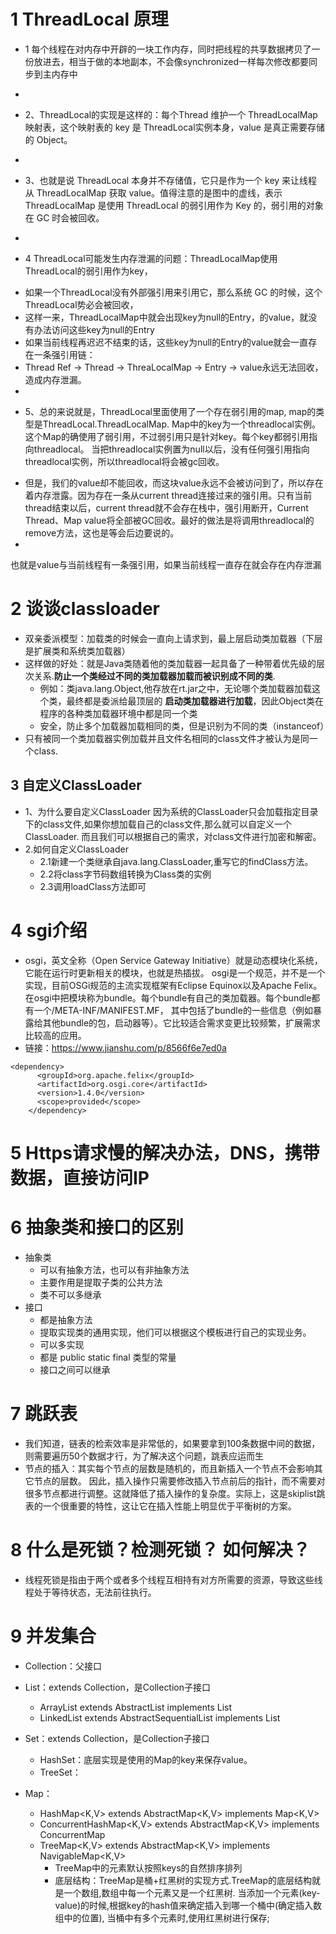 # 1 ThreadLocal 原理
 - 1 每个线程在对内存中开辟的一块工作内存，同时把线程的共享数据拷贝了一份放进去，相当于做的本地副本，不会像synchronized一样每次修改都要同步到主内存中
 *
 - 2、ThreadLocal的实现是这样的：每个Thread 维护一个 ThreadLocalMap 映射表，这个映射表的 key 是 ThreadLocal实例本身，value 是真正需要存储的 Object。
 *
 - 3、也就是说 ThreadLocal 本身并不存储值，它只是作为一个 key 来让线程从 ThreadLocalMap 获取 value。值得注意的是图中的虚线，表示 ThreadLocalMap 是使用 ThreadLocal 的弱引用作为 Key 的，弱引用的对象在 GC 时会被回收。
 *
 - 4 ThreadLocal可能发生内存泄漏的问题：ThreadLocalMap使用ThreadLocal的弱引用作为key，
 * 如果一个ThreadLocal没有外部强引用来引用它，那么系统 GC 的时候，这个ThreadLocal势必会被回收，
 * 这样一来，ThreadLocalMap中就会出现key为null的Entry，的value，就没有办法访问这些key为null的Entry
 * 如果当前线程再迟迟不结束的话，这些key为null的Entry的value就会一直存在一条强引用链：
 * Thread Ref -> Thread -> ThreaLocalMap -> Entry -> value永远无法回收，造成内存泄漏。
 *
 - 5、总的来说就是，ThreadLocal里面使用了一个存在弱引用的map, map的类型是ThreadLocal.ThreadLocalMap. Map中的key为一个threadlocal实例。这个Map的确使用了弱引用，不过弱引用只是针对key。每个key都弱引用指向threadlocal。 当把threadlocal实例置为null以后，没有任何强引用指向threadlocal实例，所以threadlocal将会被gc回收。
 * 但是，我们的value却不能回收，而这块value永远不会被访问到了，所以存在着内存泄露。因为存在一条从current thread连接过来的强引用。只有当前thread结束以后，current thread就不会存在栈中，强引用断开，Current Thread、Map value将全部被GC回收。最好的做法是将调用threadlocal的remove方法，这也是等会后边要说的。
 *
 也就是value与当前线程有一条强引用，如果当前线程一直存在就会存在内存泄漏
 
# 2 谈谈classloader
- 双亲委派模型：加载类的时候会一直向上请求到，最上层启动类加载器（下层是扩展类和系统类加载器）
- 这样做的好处：就是Java类随着他的类加载器一起具备了一种带着优先级的层次关系.**防止一个类经过不同的类加载器加载而被识别成不同的类**.
    - 例如：类java.lang.Object,他存放在rt.jar之中，无论哪个类加载器加载这个类，最终都是委派给最顶层的 **启动类加载器进行加载**，因此Object类在程序的各种类加载器环境中都是同一个类
    - 安全，防止多个加载器加载相同的类，但是识别为不同的类（instanceof）
- 只有被同一个类加载器实例加载并且文件名相同的class文件才被认为是同一个class.
  
## 3 自定义ClassLoader
- 1、为什么要自定义ClassLoader
因为系统的ClassLoader只会加载指定目录下的class文件,如果你想加载自己的class文件,那么就可以自定义一个ClassLoader.
而且我们可以根据自己的需求，对class文件进行加密和解密。
- 2.如何自定义ClassLoader
    - 2.1新建一个类继承自java.lang.ClassLoader,重写它的findClass方法。
    - 2.2将class字节码数组转换为Class类的实例
    - 2.3调用loadClass方法即可

   
# 4 sgi介绍
- osgi，英文全称（Open Service Gateway Initiative）就是动态模块化系统，它能在运行时更新相关的模块，也就是热插拔。
osgi是一个规范，并不是一个实现，目前OSGi规范的主流实现框架有Eclipse Equinox以及Apache Felix。
在osgi中把模块称为bundle。每个bundle有自己的类加载器。每个bundle都有一个/META-INF/MANIFEST.MF，
其中包括了bundle的一些信息（例如暴露给其他bundle的包，启动器等）。它比较适合需求变更比较频繁，扩展需求比较高的应用。
- 链接：https://www.jianshu.com/p/8566f6e7ed0a
```
<dependency>
      <groupId>org.apache.felix</groupId>
      <artifactId>org.osgi.core</artifactId>
      <version>1.4.0</version>
      <scope>provided</scope>
    </dependency>
```
# 5 Https请求慢的解决办法，DNS，携带数据，直接访问IP



# 6 抽象类和接口的区别
- 抽象类
    - 可以有抽象方法，也可以有非抽象方法
    - 主要作用是提取子类的公共方法 
    - 类不可以多继承
- 接口
    - 都是抽象方法
    - 提取实现类的通用实现，他们可以根据这个模板进行自己的实现业务。
    - 可以多实现
    - 都是 public static final 类型的常量
    - 接口之间可以继承
    
# 7 跳跃表
- 我们知道，链表的检索效率是非常低的，如果要拿到100条数据中间的数据，则需要遍历50个数据才行，为了解决这个问题，跳表应运而生
- 节点的插入：其实每个节点的层数是随机的，而且新插入一个节点不会影响其它节点的层数。
因此，插入操作只需要修改插入节点前后的指针，而不需要对很多节点都进行调整。这就降低了插入操作的复杂度。实际上，这是skiplist跳表的一个很重要的特性，这让它在插入性能上明显优于平衡树的方案。
  
 
# 8 什么是死锁？检测死锁？ 如何解决？
- 线程死锁是指由于两个或者多个线程互相持有对方所需要的资源，导致这些线程处于等待状态，无法前往执行。 
  
# 9 并发集合
- Collection：父接口
- List：extends Collection，是Collection子接口
    - ArrayList<E> extends AbstractList<E> implements List
    - LinkedList<E> extends AbstractSequentialList<E> implements List
    
- Set：extends Collection，是Collection子接口
    - HashSet：底层实现是使用的Map的key来保存value。
    - TreeSet：
    
- Map：
    - HashMap<K,V> extends AbstractMap<K,V> implements Map<K,V>
    - ConcurrentHashMap<K,V> extends AbstractMap<K,V> implements ConcurrentMap
    - TreeMap<K,V> extends AbstractMap<K,V> implements NavigableMap<K,V>
        - TreeMap中的元素默认按照keys的自然排序排列
        - 底层结构：TreeMap是桶+红黑树的实现方式.TreeMap的底层结构就是一个数组,数组中每一个元素又是一个红黑树.
        当添加一个元素(key-value)的时候,根据key的hash值来确定插入到哪一个桶中(确定插入数组中的位置),
        当桶中有多个元素时,使用红黑树进行保存;
    